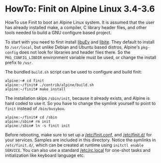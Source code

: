 HowTo: Finit on Alpine Linux 3.4-3.6
====================================

HowTo use Finit to boot an Alpine Linux system.  It is assumed that the
user has already installed make, a compiler, C library header files, and
other tools needed to build a GNU configure based project.

To start with you need to first install [libuEv][] and [libite][].  They
default to install to `/usr/local`, but unlike Debian and Ubuntu based
distros, Alpine's `pkg-config` does not look for libraries and header
files there.  So the `PKG_CONFIG_LIBDIR` environment variable must be
used, or change the install prefix to `/usr`.

The bundled `build.sh` script can be used to configure and build finit:

    alpine:~# cd finit
    alpine:~/finit# ./contrib/alpine/build.sh
    alpine:~/finit# make install

The installation skips `/sbin/init`, because it already exists, and
Alpine is hard coded to use it.  So you have to change the symlink
yourself to point to `finit` instead of `/bin/busybox`.

    alpine:~/finit# cd /sbin
    alpine:/sbin# rm init
    alpine:/sbin# ln -s finit init

Before rebooting, make sure to set up a [/etc/finit.conf](finit.conf),
and [/etc/finit.d/](finit.d) for your services.  Samples are included in
this directory.  Notice the symlinks in `/etc/finit.d/`, which can be
created at runtime using `initctl enable SERVICE`.  You can also use a
standard [/etc/rc.local](rc.local) for one-shot tasks and initialization
like keyboard language etc.

[libuEv]: https://github.com/troglobit/libuev
[libite]: https://github.com/troglobit/libite

<!--
  -- Local Variables:
  -- mode: markdown
  -- End:
  -->
